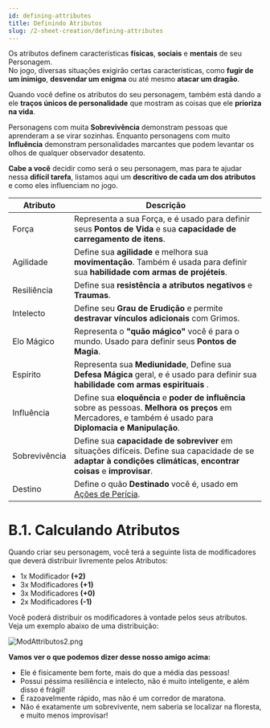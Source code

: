 ```yaml
---
id: defining-attributes
title: Definindo Atributos
slug: /2-sheet-creation/defining-attributes
---
```


Os atributos definem características **físicas**, **sociais** e **mentais** de seu Personagem.<br/>
No jogo, diversas situações exigirão certas características, como **fugir de um inimigo**, **desvendar um enigma** ou até mesmo **atacar um dragão**.<br/>

Quando você define os atributos do seu personagem, também está dando a ele **traços únicos de personalidade** que mostram as coisas que ele **prioriza na vida**.

Personagens com muita **Sobrevivência** demonstram pessoas que aprenderam a se virar sozinhas. Enquanto personagens com muito **Influência** demonstram personalidades marcantes que podem levantar os olhos de qualquer observador desatento.

**Cabe a você** decidir como será o seu personagem, mas para te ajudar nessa **difícil tarefa**, listamos aqui um **descritivo de cada um dos atributos** e como eles influenciam no jogo.

<table>
  <thead>
    <tr>
      <th>
        Atributo
      </th>
      <th>
        Descrição
      </th>
    </tr>
  </thead>

  <tbody>
    <tr>
      <td>
        Força
      </td>
      <td>
        Representa a sua Força, e é usado para definir seus <b>Pontos de Vida</b> e sua <b>capacidade de carregamento de itens</b>.
      </td>
    </tr>
    <tr>
      <td>
        Agilidade
      </td>
      <td>
        Define sua <b>agilidade</b> e melhora sua <b>movimentação</b>. Também é usada para definir sua <b>habilidade com armas de projéteis</b>.
      </td>
    </tr>
    <tr>
      <td>
        Resiliência
      </td>
      <td>
        Define sua <b>resistência a atributos negativos</b> e <b>Traumas</b>.
      </td>
    </tr>
    <tr>
      <td>
        Intelecto
      </td>
      <td>
        Define seu <b>Grau de Erudição</b> e permite <b>destravar vínculos adicionais</b> com Grimos.
      </td>
    </tr>
    <tr>
      <td>
        Elo Mágico
      </td>
      <td>
        Representa o <b>"quão mágico"</b> você é para o mundo. Usado para definir seus <b>Pontos de Magia</b>.
      </td>
    </tr>
    <tr>
      <td>
        Espírito
      </td>
      <td>
        Representa sua <b>Mediunidade</b>, Define sua <b>Defesa Mágica</b> geral, e é usado para definir sua <b>habilidade com armas espirituais</b> .
      </td>
    </tr>
    <tr>
      <td>
        Influência
      </td>
      <td>
        Define sua <b>eloquência</b> e <b>poder de influência</b> sobre as pessoas. <b>Melhora os preços</b> em Mercadores, e também é usado para <b>Diplomacia e Manipulação</b>.
      </td>
    </tr>
    <tr>
      <td>
        Sobrevivência
      </td>
      <td>
        Define sua <b>capacidade de sobreviver</b> em situações difíceis. Define sua capacidade de se <b>adaptar à condições climáticas</b>, <b>encontrar coisas</b> e <b>improvisar</b>.
      </td>
    </tr>
    <tr>
      <td>
        Destino
      </td>
      <td>
        Define o quão <b>Destinado</b> você é, usado em <a href="/docs/7-game-rules/skill-checks">Ações de Perícia</a>.
      </td>
    </tr>
  </tbody>
</table>

# B.1. Calculando Atributos

Quando criar seu personagem, você terá a seguinte lista de modificadores que deverá distribuir livremente pelos Atributos:

- 1x Modificador **(+2)**
- 3x Modificadores **(+1)**
- 3x Modificadores **(+0)**
- 2x Modificadores **(-1)**

Você poderá distribuir os modificadores à vontade pelos seus atributos.
Veja um exemplo abaixo de uma distribuição:

![ModAttributos2.png](https://s3.us-west-2.amazonaws.com/fabulas-e-goblins-book/%5Cvscode%5Caae9bf72-a0c1-47cc-9932-ad1a0a06bfc3.png)

**Vamos ver o que podemos dizer desse nosso amigo acima:**

- Ele é fisicamente bem forte, mais do que a média das pessoas!
- Possui péssima resiliência e intelecto, não é muito inteligente, e além disso é frágil!
- É razoavelmente rápido, mas não é um corredor de maratona.
- Não é exatamente um sobrevivente, nem saberia se localizar na floresta, e muito menos improvisar!